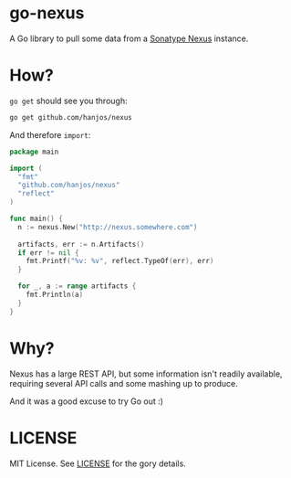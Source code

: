 go-nexus
========

A Go library to pull some data from a [Sonatype Nexus](http://www.sonatype.com/nexus) instance.

How?
====

`go get` should see you through:

```sh
go get github.com/hanjos/nexus
```

And therefore `import`:

```Go
package main

import (
  "fmt"
  "github.com/hanjos/nexus"
  "reflect"
)

func main() {
  n := nexus.New("http://nexus.somewhere.com")
  
  artifacts, err := n.Artifacts()
  if err != nil {
    fmt.Printf("%v: %v", reflect.TypeOf(err), err)
  }

  for _, a := range artifacts {
    fmt.Println(a)
  }
}
```

Why?
====

Nexus has a large REST API, but some information isn't readily available, requiring several API calls and some mashing 
up to produce. 

And it was a good excuse to try Go out :)

LICENSE
=======

MIT License. See [LICENSE](https://github.com/hanjos/go-nexus/blob/master/LICENSE) for the gory details.
